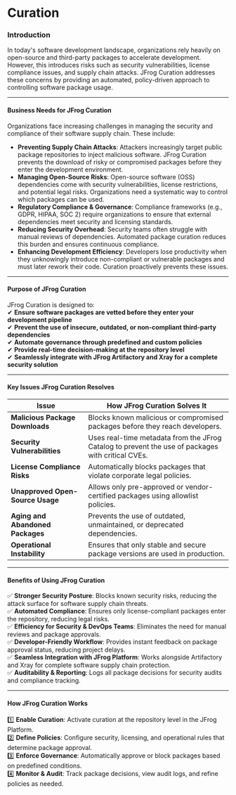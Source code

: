 # Curation

### **Introduction**

In today's software development landscape, organizations rely heavily on open-source and third-party packages to accelerate development. However, this introduces risks such as security vulnerabilities, license compliance issues, and supply chain attacks. JFrog Curation addresses these concerns by providing an automated, policy-driven approach to controlling software package usage.

***

#### **Business Needs for JFrog Curation**

Organizations face increasing challenges in managing the security and compliance of their software supply chain. These include:

* **Preventing Supply Chain Attacks**: Attackers increasingly target public package repositories to inject malicious software. JFrog Curation prevents the download of risky or compromised packages before they enter the development environment.
* **Managing Open-Source Risks**: Open-source software (OSS) dependencies come with security vulnerabilities, license restrictions, and potential legal risks. Organizations need a systematic way to control which packages can be used.
* **Regulatory Compliance & Governance**: Compliance frameworks (e.g., GDPR, HIPAA, SOC 2) require organizations to ensure that external dependencies meet security and licensing standards.
* **Reducing Security Overhead**: Security teams often struggle with manual reviews of dependencies. Automated package curation reduces this burden and ensures continuous compliance.
* **Enhancing Development Efficiency**: Developers lose productivity when they unknowingly introduce non-compliant or vulnerable packages and must later rework their code. Curation proactively prevents these issues.

***

#### &#x20;**Purpose of JFrog Curation**

JFrog Curation is designed to:\
✔ **Ensure software packages are vetted before they enter your development pipeline**\
✔ **Prevent the use of insecure, outdated, or non-compliant third-party dependencies**\
✔ **Automate governance through predefined and custom policies**\
✔ **Provide real-time decision-making at the repository level**\
✔ **Seamlessly integrate with JFrog Artifactory and Xray for a complete security solution**

***

#### **Key Issues JFrog Curation Resolves**

| **Issue**                        | **How JFrog Curation Solves It**                                                                  |
| -------------------------------- | ------------------------------------------------------------------------------------------------- |
| **Malicious Package Downloads**  | Blocks known malicious or compromised packages before they reach developers.                      |
| **Security Vulnerabilities**     | Uses real-time metadata from the JFrog Catalog to prevent the use of packages with critical CVEs. |
| **License Compliance Risks**     | Automatically blocks packages that violate corporate legal policies.                              |
| **Unapproved Open-Source Usage** | Allows only pre-approved or vendor-certified packages using allowlist policies.                   |
| **Aging and Abandoned Packages** | Prevents the use of outdated, unmaintained, or deprecated dependencies.                           |
| **Operational Instability**      | Ensures that only stable and secure package versions are used in production.                      |

***

#### **Benefits of Using JFrog Curation**

✅ **Stronger Security Posture**: Blocks known security risks, reducing the attack surface for software supply chain threats.\
✅ **Automated Compliance**: Ensures only license-compliant packages enter the repository, reducing legal risks.\
✅ **Efficiency for Security & DevOps Teams**: Eliminates the need for manual reviews and package approvals.\
✅ **Developer-Friendly Workflow**: Provides instant feedback on package approval status, reducing project delays.\
✅ **Seamless Integration with JFrog Platform**: Works alongside Artifactory and Xray for complete software supply chain protection.\
✅ **Auditability & Reporting**: Logs all package decisions for security audits and compliance tracking.

***

#### **How JFrog Curation Works**

1️⃣ **Enable Curation**: Activate curation at the repository level in the JFrog Platform.\
2️⃣ **Define Policies**: Configure security, licensing, and operational rules that determine package approval.\
3️⃣ **Enforce Governance**: Automatically approve or block packages based on predefined conditions.\
4️⃣ **Monitor & Audit**: Track package decisions, view audit logs, and refine policies as needed.

